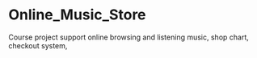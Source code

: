 # Online_Music_Store
Course project support online browsing and listening music, shop chart, checkout system, 
